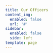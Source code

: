 ```yaml
---
title: Our Officers
content_img:
  enabled: false
  url: '#'
sidebar:
  enabled: false
  side: left
template: page
---
```


